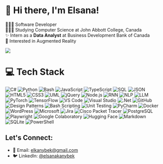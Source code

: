 # 🌷 Hi there, I'm Elsana! 

👩🏻‍💻 Software Developer<br/>
👩🏻‍🎓 Studying Computer Science at John Abbott College, Canada<br/>
✨ Intern as a **Data Analyst** at Business Development Bank of Canada<br/>
👾 Interested in Augmented Reality<br/>

<!-- GitHub stats from https://github.com/anuraghazra/github-readme-stats -->
<!-- ![](https://github-readme-stats.vercel.app/api?username=elkanybek&theme=radical&hide_border=true&include_all_commits=false&count_private=false)  -->
![](https://github-readme-stats.vercel.app/api/top-langs/?username=elkanybek&theme=radical&hide_border=true&include_all_commits=false&count_private=false&layout=compact)


# 💻 Tech Stack
![C#](https://img.shields.io/badge/c%23-%23239120.svg?style=for-the-badge&logo=c-sharp&logoColor=white)
![Python](https://img.shields.io/badge/python-3670A0?style=for-the-badge&logo=python&logoColor=ffdd54)
![Bash](https://img.shields.io/badge/bash-%23121011.svg?style=for-the-badge&logo=gnu-bash&logoColor=white)
![JavaScript](https://img.shields.io/badge/javascript-%23323330.svg?style=for-the-badge&logo=javascript&logoColor=%23F7DF1E)
![TypeScript](https://img.shields.io/badge/typescript-%23007ACC.svg?style=for-the-badge&logo=typescript&logoColor=white)
![SQL](https://img.shields.io/badge/sql-%23276DBF.svg?style=for-the-badge&logo=sqlite&logoColor=white)
![JSON](https://img.shields.io/badge/json-%232C7BB2.svg?style=for-the-badge&logo=json&logoColor=white)
![HTML5](https://img.shields.io/badge/html5-%23E34F26.svg?style=for-the-badge&logo=html5&logoColor=white)
![CSS3](https://img.shields.io/badge/css3-%231572B6.svg?style=for-the-badge&logo=css3&logoColor=white)
![UML](https://img.shields.io/badge/UML-%23000000.svg?style=for-the-badge&logo=uml&logoColor=white)
![jQuery](https://img.shields.io/badge/jquery-%230769AD.svg?style=for-the-badge&logo=jquery&logoColor=white)
![Node.js](https://img.shields.io/badge/node.js-%23339933.svg?style=for-the-badge&logo=node.js&logoColor=white)
![RNN](https://img.shields.io/badge/rnn-%23FF6F61.svg?style=for-the-badge&logo=rnn&logoColor=white)
![NLP](https://img.shields.io/badge/nlp-%23FF9800.svg?style=for-the-badge&logo=nlp&logoColor=white)
![LLM](https://img.shields.io/badge/llm-%2395C0D7.svg?style=for-the-badge&logo=llm&logoColor=white)
![PyTorch](https://img.shields.io/badge/pytorch-%23EE4C2C.svg?style=for-the-badge&logo=pytorch&logoColor=white)
![TensorFlow](https://img.shields.io/badge/tensorflow-%23FF6F00.svg?style=for-the-badge&logo=tensorflow&logoColor=white)
![VS Code](https://img.shields.io/badge/visual%20studio%20code-%23007ACC.svg?style=for-the-badge&logo=visual-studio-code&logoColor=white)
![Visual Studio](https://img.shields.io/badge/visual%20studio-%235C2D91.svg?style=for-the-badge&logo=visualstudio&logoColor=white)
![.Net](https://img.shields.io/badge/.net-%23239120.svg?style=for-the-badge&logo=.net&logoColor=white)
![GitHub](https://img.shields.io/badge/github-%23121011.svg?style=for-the-badge&logo=github&logoColor=white)
![Design Patterns](https://img.shields.io/badge/design%20patterns-%23000000.svg?style=for-the-badge&logo=designpatterns&logoColor=white)
![Bash Scripting](https://img.shields.io/badge/bash%20scripting-%23121011.svg?style=for-the-badge&logo=gnu-bash&logoColor=white)
![Unit Testing](https://img.shields.io/badge/unit%20testing-%23239120.svg?style=for-the-badge&logo=testing&logoColor=white)
![PyCharm](https://img.shields.io/badge/pycharm-%23121011.svg?style=for-the-badge&logo=pycharm&logoColor=white)
![Docker](https://img.shields.io/badge/docker-%232496ED.svg?style=for-the-badge&logo=docker&logoColor=white)
![WordPress](https://img.shields.io/badge/wordpress-%23462A1F.svg?style=for-the-badge&logo=wordpress&logoColor=white)
![Microsoft](https://img.shields.io/badge/microsoft-%23001718.svg?style=for-the-badge&logo=microsoft&logoColor=white)
![Jira](https://img.shields.io/badge/jira-%230A0F1A.svg?style=for-the-badge&logo=jira&logoColor=white)
![Cisco Packet Tracer](https://img.shields.io/badge/cisco%20packet%20tracer-%231C6D91.svg?style=for-the-badge&logo=cisco&logoColor=white)
![PostgreSQL](https://img.shields.io/badge/postgresql-%234B8BBE.svg?style=for-the-badge&logo=postgresql&logoColor=white)
![Playwright](https://img.shields.io/badge/playwright-%234B8BBE.svg?style=for-the-badge&logo=playwright&logoColor=white)
![Google Colaboratory](https://img.shields.io/badge/google%20colab-%23F9AB00.svg?style=for-the-badge&logo=googlecolab&logoColor=white)
![Hugging Face](https://img.shields.io/badge/hugging%20face-%23FF8C00.svg?style=for-the-badge&logo=huggingface&logoColor=white)
![Markdown](https://img.shields.io/badge/markdown-%23000000.svg?style=for-the-badge&logo=markdown&logoColor=white)
![SQLite](https://img.shields.io/badge/sqlite-%230740A0.svg?style=for-the-badge&logo=sqlite&logoColor=white)
![PowerShell](https://img.shields.io/badge/powershell-%233D8B8C.svg?style=for-the-badge&logo=powershell&logoColor=white)


## Let's Connect:
- 📧 Email: [elkanybek@gmail.com](mailto:elkanybek@gmail.com)
- 🐦 LinkedIn: [@elsanakanybek](https://www.linkedin.com/in/elsanakanybek/)
